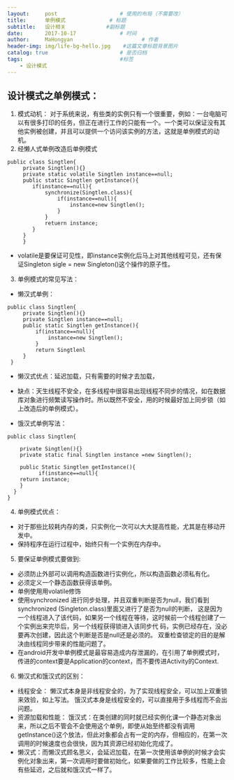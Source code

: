 ```yaml
---
layout:     post                    # 使用的布局（不需要改）
title:      单例模式              # 标题 
subtitle:   设计相关             #副标题
date:       2017-10-17              # 时间
author:     MaHongyan                      # 作者
header-img: img/life-bg-hello.jpg    #这篇文章标题背景图片
catalog: true                       # 是否归档
tags:                               #标签
    - 设计模式
---
```


## 设计模式之单例模式：
  


  1. 模式动机： 对于系统来说，有些类的实例只有一个很重要，例如：一台电脑可以有很多打印的任务，但正在进行工作的只能有一个。一个类可以保证没有其他实例被创建，并且可以提供一个访问该实例的方法，这就是单例模式的动机。  
  2. 经懒人式单例改造后单例模式
```
public class Singtlen{
     private Singtlen(){}
     private static volatile Singtlen instance==null;
     public static Singtlen getInstance(){
        if(instance==null){
            synchronize(Singtlen.class){
                if(instance==null){
                    instance=new Singtlen();
                }
            }
            retuern instance;
        }
     }
     }
```
- volatile是要保证可见性，即instance实例化后马上对其他线程可见，还有保证Singleton sigle = new Singleton()这个操作的原子性。
3. 单例模式的常见写法：
- 懒汉式单例：
 
```
public class Singtlen{
     private Singtlen(){}
     private Singtlen instance==null;
     public static Singtlen getInstance(){
         if(instance==null){
             instance=new Singtlen();
         }
         return Singtlenl
     }
 }
```
- 懒汉式优点：延迟加载，只有需要的时候才去加载，
- 缺点：天生线程不安全，在多线程中很容易出现线程不同步的情况，如在数据库对象进行频繁读写操作时。所以既然不安全，用的时候最好加上同步锁（如上改造后的单例模式）。

- 饿汉式单例写法：

```
public class Singtlen{
    
    private Singtlen(){}
    private static final Singtlen instance =new Singtlen();
    
    public Static Singtlen getInstance(){
          if(instance==null){
    return instance;
    }
  }
}
```

 4. 单例模式优点：
-   对于那些比较耗内存的类，只实例化一次可以大大提高性能，尤其是在移动开发中。
-  保持程序在运行过程中，始终只有一个实例在内存中。

5.  要保证单例模式要做到:
-    必须防止外部可以调用构造函数进行实例化，所以构造函数必须私有化。
-   必须定义一个静态函数获得该单例。
-   单例使用用volatile修饰
-   使用synchronized 进行同步处理，并且双重判断是否为null，我们看到synchronized     (Singleton.class)里面又进行了是否为null的判断，            这是因为一个线程进入了该代码，如果另一个线程在等待，这时候前一个线程创建了一个实例出来完毕后，另一个线程获得锁进入该同步代                码，实例已经存在，没必要再次创建，因此这个判断是否是null还是必须的。
            双重检查锁定的目的是解决由线程同步带来的性能问题了。
-   在android开发中单例模式是最容易造成内存泄漏的，在引用了单例模式时，传进的context要是Application的context，而不要传进Activity的Context.
6. 懒汉式和饿汉式的区别：
- 线程安全：
  懒汉式本身是非线程安全的，为了实现线程安全，可以加上双重锁来效验，如上写法。
  饿汉式本身是线程安全的，可以直接用于多线程而不会出问题。
- 资源加载和性能：
  饿汉式：在类创建的同时就已经实例化课一个静态对象出来，所以之后不管会不会使用这个单例，即使从始至终都没有调用getInstance()这个放法，但此对象都会占有一定的内存，但相应的，在第一次调用的时候速度也会很快，因为其资源已经初始化完成了。
- 懒汉式：而懒汉式顾名思义，会延迟加载，在第一次使用该单例的时候才会实例化对象出来，第一次调用时要做初始化，如果要做的工作比较多，性能上会有些延迟，之后就和饿汉式一样了。
